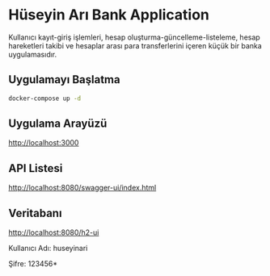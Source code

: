 # Hüseyin Arı Bank Application

Kullanıcı kayıt-giriş işlemleri, hesap oluşturma-güncelleme-listeleme, hesap hareketleri takibi ve hesaplar arası para transferlerini içeren küçük bir banka uygulamasıdır.



## Uygulamayı Başlatma

```bash
docker-compose up -d
```

## Uygulama Arayüzü
[http://localhost:3000](http://localhost:3000)

## API Listesi
[http://localhost:8080/swagger-ui/index.html](http://localhost:8080/swagger-ui/index.html)

## Veritabanı
[http://localhost:8080/h2-ui](http://localhost:8080/h2-ui)

Kullanıcı Adı: huseyinari

Şifre: 123456*